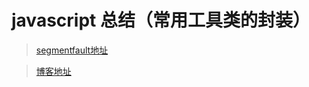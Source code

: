 # javascript 总结（常用工具类的封装）

> [segmentfault地址](https://segmentfault.com/a/1190000013041329)

> [博客地址](http://dzblog.cn/article/5a6f48afad4db304be1e7a5f) 